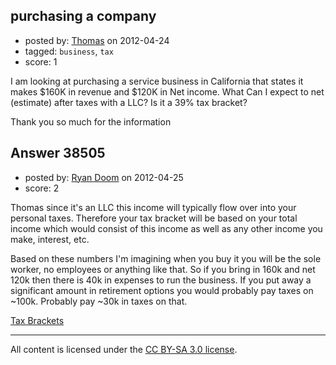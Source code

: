 ## purchasing a company

- posted by: [Thomas](https://stackexchange.com/users/-1/17661-thomas) on 2012-04-24
- tagged: `business`, `tax`
- score: 1

I am looking at purchasing a service business in California that states it makes $160K in revenue and $120K in Net income.  What Can I expect to net (estimate) after taxes with a LLC?  Is it a 39% tax bracket?

Thank you so much for the information 


## Answer 38505

- posted by: [Ryan Doom](https://stackexchange.com/users/-1/5655-ryan-doom) on 2012-04-25
- score: 2

<p>Thomas since it's an LLC this income will typically flow over into your personal taxes. Therefore your tax bracket will be based on your total income which would consist of this income as well as any other income you make, interest, etc.</p>

<p>Based on these numbers I'm imagining when you buy it you will be the sole worker, no employees or anything like that.  So if you bring in 160k and net 120k then there is 40k in expenses to run the business. If you put away a significant amount in retirement options you would probably pay taxes on ~100k.  Probably pay ~30k in taxes on that.</p>

<p><a href="http://en.wikipedia.org/wiki/Income_tax_in_the_United_States#Year_2012_income_brackets_and_tax_rates" rel="nofollow">Tax Brackets</a></p>




---

All content is licensed under the [CC BY-SA 3.0 license](https://creativecommons.org/licenses/by-sa/3.0/).
